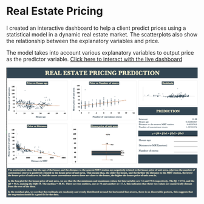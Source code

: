 # Real Estate Pricing

I created an interactive dashboard to help a client predict prices using a statistical model in a dynamic real estate market. The scatterplots also show the relationship between the explanatory variables and price.

The model takes into account various explanatory variables to output price as the predictor variable.
[Click here to interact with the live dashboard](https://1drv.ms/x/c/835a96e9ae3c6b4b/EXaPbbd1QdlMnapWUm8mG7gBgHCduh55uwEtJ3XJf3iqEQ)

![](https://github.com/imanjokko/real_estate_pricing/blob/main/real%20estate%20dashboard.png)
